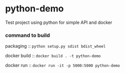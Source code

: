 # python-demo
Test project using python for simple API and docker

### command to build
packaging :: `python setup.py sdist bdist_wheel`

docker build :: `docker build . -t python-demo`

docker run :: `docker run -it -p 5000:5000 python-demo`
